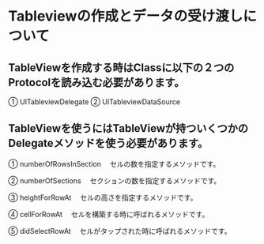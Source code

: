 # Tableviewの作成とデータの受け渡しについて



## TableViewを作成する時はClassに以下の２つのProtocolを読み込む必要があります。

① UITableviewDelegate
② UITableviewDataSource



## TableViewを使うにはTableViewが持ついくつかのDelegateメソッドを使う必要があります。

① numberOfRowsInSection
　セルの数を指定するメソッドです。
 
② numberOfSections
　セクションの数を指定するメソッドです。
 
③ heightForRowAt
　セルの高さを指定するメソッドです。
 
④ cellForRowAt
　セルを構築する時に呼ばれるメソッドです。
 
⑤ didSelectRowAt
　セルがタップされた時に呼ばれるメソッドです。
 
 
 
